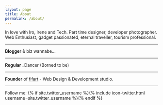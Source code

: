 ```yaml
---
layout: page
title: About
permalink: /about/
---
```


In love with Iro, Irene and Tech. Part time designer, developer photographer. Web Enthusiast, gadget passionated, eternal traveller,
tourism professional.

---

**Blogger** & biz wannabe...

---

**Regular** _Dancer (Borned to be) 

---

**Founder** of [fifart](http://fifart.net) - Web Design & Development studio.

---

Follow me: {% if site.twitter_username %}{% include icon-twitter.html username=site.twitter_username %}{% endif %}
